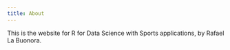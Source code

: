 ```yaml
---
title: About
---
```


This is the website for R for Data Science with Sports applications, by Rafael La Buonora.